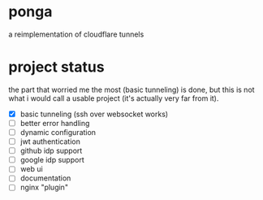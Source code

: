# ponga
a reimplementation of cloudflare tunnels

# project status

the part that worried me the most (basic tunneling) is done, but this is not what i would call a usable project (it's actually very far from it).
- [x] basic tunneling (ssh over websocket works)
- [ ] better error handling
- [ ] dynamic configuration
- [ ] jwt authentication
- [ ] github idp support
- [ ] google idp support
- [ ] web ui
- [ ] documentation
- [ ] nginx "plugin"